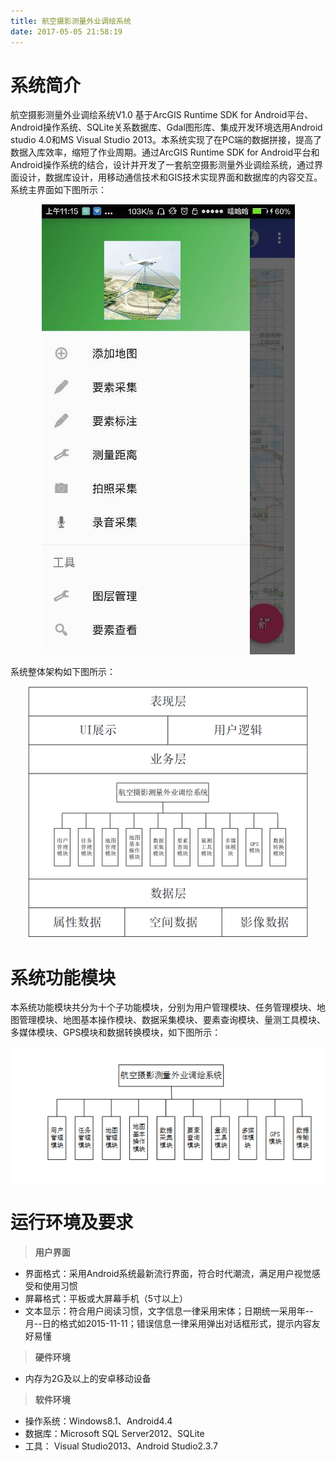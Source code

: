 ```yaml
---
title: 航空摄影测量外业调绘系统
date: 2017-05-05 21:58:19
---
```


<!-- toc -->

# 系统简介

航空摄影测量外业调绘系统V1.0 基于ArcGIS Runtime SDK for Android平台、Android操作系统、SQLite关系数据库、Gdal图形库、集成开发环境选用Android studio 4.0和MS Visual Studio 2013。本系统实现了在PC端的数据拼接，提高了数据入库效率，缩短了作业周期。通过ArcGIS Runtime SDK for Android平台和Android操作系统的结合，设计并开发了一套航空摄影测量外业调绘系统，通过界面设计，数据库设计，用移动通信技术和GIS技术实现界面和数据库的内容交互。系统主界面如下图所示：

<div align=center>
<img src = "images/main.jpg" />
</div>

系统整体架构如下图所示：

<div align=center>
<img src = "images/jiagou.png" />
</div>

# 系统功能模块

本系统功能模块共分为十个子功能模块，分别为用户管理模块、任务管理模块、地图管理模块、地图基本操作模块、数据采集模块、要素查询模块、量测工具模块、多媒体模块、GPS模块和数据转换模块，如下图所示：

<div align=center>
<img src = "images/mokuai.png" />
</div>

# 运行环境及要求

> **用户界面**
  + 界面格式：采用Android系统最新流行界面，符合时代潮流，满足用户视觉感受和使用习惯
  + 屏幕格式：平板或大屏幕手机（5寸以上）
  + 文本显示：符合用户阅读习惯，文字信息一律采用宋体；日期统一采用年--月--日的格式如2015-11-11；错误信息一律采用弹出对话框形式，提示内容友好易懂  
> **硬件环境**
  + 内存为2G及以上的安卓移动设备  
> **软件环境**
  + 操作系统：Windows8.1、Android4.4
  + 数据库：Microsoft SQL Server2012、SQLite
  + 工具： Visual Studio2013、Android Studio2.3.7


